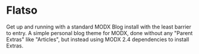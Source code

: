 # Flatso

Get up and running with a standard MODX Blog install with the least barrier to entry. A simple personal blog theme for MODX, done without any "Parent Extras" like "Articles", but instead using MODX 2.4 dependencies to install Extras.